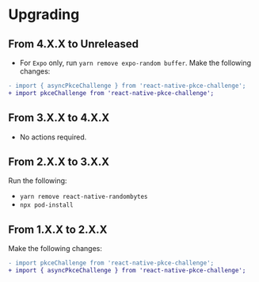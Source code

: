 # Upgrading
## From 4.X.X to Unreleased
* For `Expo` only, run `yarn remove expo-random buffer`.
Make the following changes:
```diff
- import { asyncPkceChallenge } from 'react-native-pkce-challenge';
+ import pkceChallenge from 'react-native-pkce-challenge';
```

## From 3.X.X to 4.X.X
* No actions required.

## From 2.X.X to 3.X.X
Run the following:
* `yarn remove react-native-randombytes`
* `npx pod-install`

## From 1.X.X to 2.X.X
Make the following changes:
```diff
- import pkceChallenge from 'react-native-pkce-challenge';
+ import { asyncPkceChallenge } from 'react-native-pkce-challenge';
```
